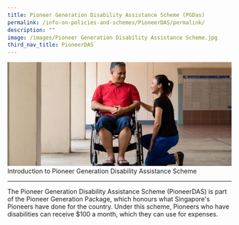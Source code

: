 ```yaml
---
title: Pioneer Generation Disability Assistance Scheme (PGDas)
permalink: /info-on-policies-and-schemes/PioneerDAS/permalink/
description: ""
image: /images/Pioneer Generation Disability Assistance Scheme.jpg
third_nav_title: PioneerDAS
---
```

![](/images/Pioneer%20Generation%20Disability%20Assistance%20Scheme.jpg)
Introduction to Pioneer Generation Disability Assistance Scheme  

------------------------------------------------------------------

The Pioneer Generation Disability Assistance Scheme (PioneerDAS) is part of the Pioneer Generation Package, which honours what Singapore's Pioneers have done for the country. Under this scheme, Pioneers who have disabilities can receive $100 a month, which they can use for expenses.